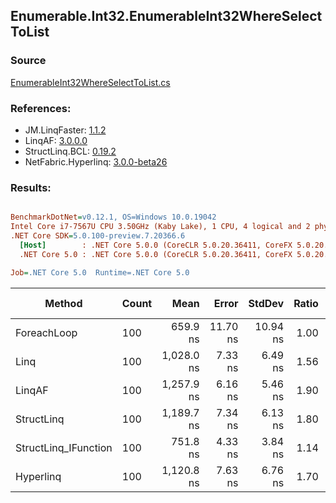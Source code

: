 ﻿## Enumerable.Int32.EnumerableInt32WhereSelectToList

### Source
[EnumerableInt32WhereSelectToList.cs](../LinqBenchmarks/Enumerable/Int32/EnumerableInt32WhereSelectToList.cs)

### References:
- JM.LinqFaster: [1.1.2](https://www.nuget.org/packages/JM.LinqFaster/1.1.2)
- LinqAF: [3.0.0.0](https://www.nuget.org/packages/LinqAF/3.0.0.0)
- StructLinq.BCL: [0.19.2](https://www.nuget.org/packages/StructLinq.BCL/0.19.2)
- NetFabric.Hyperlinq: [3.0.0-beta26](https://www.nuget.org/packages/NetFabric.Hyperlinq/3.0.0-beta26)

### Results:
``` ini

BenchmarkDotNet=v0.12.1, OS=Windows 10.0.19042
Intel Core i7-7567U CPU 3.50GHz (Kaby Lake), 1 CPU, 4 logical and 2 physical cores
.NET Core SDK=5.0.100-preview.7.20366.6
  [Host]        : .NET Core 5.0.0 (CoreCLR 5.0.20.36411, CoreFX 5.0.20.36411), X64 RyuJIT
  .NET Core 5.0 : .NET Core 5.0.0 (CoreCLR 5.0.20.36411, CoreFX 5.0.20.36411), X64 RyuJIT

Job=.NET Core 5.0  Runtime=.NET Core 5.0  

```
|               Method | Count |       Mean |    Error |   StdDev | Ratio | RatioSD |  Gen 0 | Gen 1 | Gen 2 | Allocated |
|--------------------- |------ |-----------:|---------:|---------:|------:|--------:|-------:|------:|------:|----------:|
|          ForeachLoop |   100 |   659.9 ns | 11.70 ns | 10.94 ns |  1.00 |    0.00 | 0.3281 |     - |     - |     688 B |
|                 Linq |   100 | 1,028.0 ns |  7.33 ns |  6.49 ns |  1.56 |    0.03 | 0.3853 |     - |     - |     808 B |
|               LinqAF |   100 | 1,257.9 ns |  6.16 ns |  5.46 ns |  1.90 |    0.03 | 0.3281 |     - |     - |     688 B |
|           StructLinq |   100 | 1,189.7 ns |  7.34 ns |  6.13 ns |  1.80 |    0.03 | 0.1831 |     - |     - |     384 B |
| StructLinq_IFunction |   100 |   751.8 ns |  4.33 ns |  3.84 ns |  1.14 |    0.02 | 0.1411 |     - |     - |     296 B |
|            Hyperlinq |   100 | 1,120.8 ns |  7.63 ns |  6.76 ns |  1.70 |    0.03 | 0.1755 |     - |     - |     368 B |
